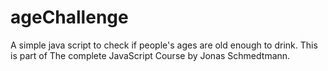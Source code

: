 # ageChallenge
A simple java script to check if people's ages are old enough to drink. This is part of The complete JavaScript Course by Jonas Schmedtmann.
